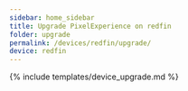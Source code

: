 ```yaml
---
sidebar: home_sidebar
title: Upgrade PixelExperience on redfin
folder: upgrade
permalink: /devices/redfin/upgrade/
device: redfin
---
```

{% include templates/device_upgrade.md %}
